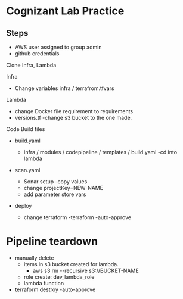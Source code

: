 # Cognizant Lab Practice

## Steps
- AWS user assigned to group admin
- github credentials

Clone Infra, Lambda

Infra
- Change variables infra / terrafrom.tfvars

Lambda
- change Docker file requirement to requirements
- versions.tf  -change s3 bucket to the one made.

Code Build files
- build.yaml
  - infra / modules / codepipeline / templates / build.yaml -cd into lambda

- scan.yaml
  - Sonar setup -copy values
  - change projectKey=NEW-NAME
  - add parameter store vars

- deploy
  - change terraform -terraform -auto-approve


# Pipeline teardown
- manually delete
  - items in s3 bucket created for lambda.
    - aws s3 rm --recursive s3://BUCKET-NAME
  - role create: dev_lambda_role
  - lambda function
- terraform destroy -auto-approve  <!-- infra folder -->